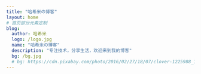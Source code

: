 ```yaml
---
title: "哈希米の博客"
layout: home
# 首页部分元素定制
blog:
  author: 哈希米
  logo: /logo.jpg
  name: "哈希米の博客"
  description: "专注技术，分享生活，欢迎来到我的博客"
  bg: /bg.jpg
  # bg: https://cdn.pixabay.com/photo/2016/02/27/18/07/clover-1225988_1280.jpg
---
```

